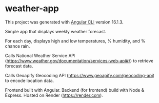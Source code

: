 # weather-app

This project was generated with [Angular CLI](https://github.com/angular/angular-cli) version 16.1.3.

Simple app that displays weekly weather forecast.

For each day, displays high and low temperatures, % humidity, and % chance rain.

Calls National Weather Service API (<https://www.weather.gov/documentation/services-web-api#/>) to retrieve forecast data.

Calls Geoapify Geocoding API (<https://www.geoapify.com/geocoding-api>) to encode location data.

Frontend built with Angular. Backend (for frontend) build with Node & Express. Hosted on Render (<https://render.com>).
